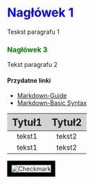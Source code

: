 <style>
  H1 {color:blue}
  H3 {color:green}
  th {background-color: lightgrey; font-size: 140%;}
  img {border: 10px solid black;}
</style>

# Nagłówek 1
Teskst paragrafu 1
### Nagłówek 3
Tekst paragrafu 2 

#### Przydatne linki
- [Markdown-Guide](https://www.markdownguide.org/)
- [Markdown-Basic Syntax](https://www.markdownguide.org/basic-syntax/)

|**Tytuł1**|**Tytuł2**|
|:-:|:-:|
|tekst1|tekst2|
|tekst1|tekst2|

![Checkmark](https://p7.hiclipart.com/preview/883/914/540/logo-angle-font-checkmark-thumbnail.jpg)
